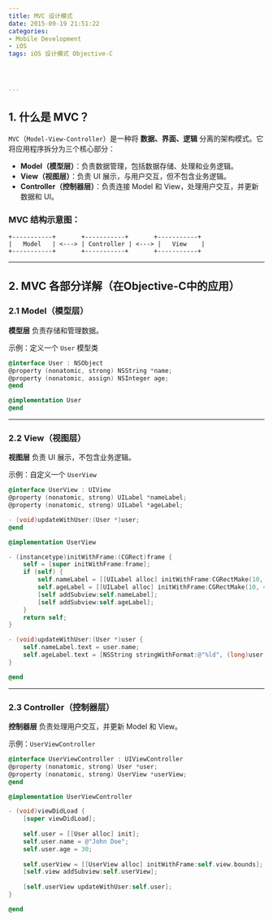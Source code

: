 ```yaml
---
title: MVC 设计模式
date: 2015-09-19 21:51:22
categories: 
- Mobile Development 
- iOS
tags: iOS 设计模式 Objective-C 




---
```




## **1. 什么是 MVC？**

`MVC`（`Model-View-Controller`）是一种将 **数据、界面、逻辑** 分离的架构模式。它将应用程序拆分为三个核心部分：

- **Model（模型层）**：负责数据管理，包括数据存储、处理和业务逻辑。
- **View（视图层）**：负责 UI 展示，与用户交互，但不包含业务逻辑。
- **Controller（控制器层）**：负责连接 Model 和 View，处理用户交互，并更新数据和 UI。

### **MVC 结构示意图：**

```
+-----------+       +-----------+       +-----------+
|   Model   | <---> | Controller | <---> |   View    |
+-----------+       +-----------+       +-----------+
```

------

## **2. MVC 各部分详解（在Objective-C中的应用）**

### **2.1 Model（模型层）**

**模型层** 负责存储和管理数据。

示例：定义一个 `User` 模型类

```objective-c
@interface User : NSObject
@property (nonatomic, strong) NSString *name;
@property (nonatomic, assign) NSInteger age;
@end

@implementation User
@end
```

------

### **2.2 View（视图层）**

**视图层** 负责 UI 展示，不包含业务逻辑。

示例：自定义一个 `UserView`

```objective-c
@interface UserView : UIView
@property (nonatomic, strong) UILabel *nameLabel;
@property (nonatomic, strong) UILabel *ageLabel;

- (void)updateWithUser:(User *)user;
@end

@implementation UserView

- (instancetype)initWithFrame:(CGRect)frame {
    self = [super initWithFrame:frame];
    if (self) {
        self.nameLabel = [[UILabel alloc] initWithFrame:CGRectMake(10, 10, 200, 20)];
        self.ageLabel = [[UILabel alloc] initWithFrame:CGRectMake(10, 40, 200, 20)];
        [self addSubview:self.nameLabel];
        [self addSubview:self.ageLabel];
    }
    return self;
}

- (void)updateWithUser:(User *)user {
    self.nameLabel.text = user.name;
    self.ageLabel.text = [NSString stringWithFormat:@"%ld", (long)user.age];
}

@end
```

------

### **2.3 Controller（控制器层）**

**控制器层** 负责处理用户交互，并更新 Model 和 View。

示例：`UserViewController`

```objective-c
@interface UserViewController : UIViewController
@property (nonatomic, strong) User *user;
@property (nonatomic, strong) UserView *userView;
@end

@implementation UserViewController

- (void)viewDidLoad {
    [super viewDidLoad];
    
    self.user = [[User alloc] init];
    self.user.name = @"John Doe";
    self.user.age = 30;
    
    self.userView = [[UserView alloc] initWithFrame:self.view.bounds];
    [self.view addSubview:self.userView];
    
    [self.userView updateWithUser:self.user];
}

@end
```







